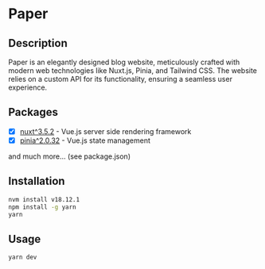 # Paper

## Description

Paper is an elegantly designed blog website, meticulously crafted with modern web technologies like Nuxt.js, Pinia, and Tailwind CSS. The website relies on a custom API for its functionality, ensuring a seamless user experience.

## Packages

- [x] [nuxt^3.5.2](https://nuxt.com/) - Vue.js server side rendering framework
- [x] [pinia^2.0.32](https://pinia.vuejs.org/) - Vue.js state management

and much more... (see package.json)

## Installation

```bash
nvm install v18.12.1
npm install -g yarn
yarn
```

## Usage

```bash
yarn dev
```
